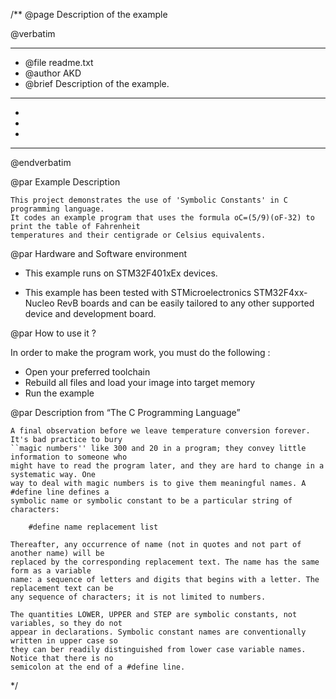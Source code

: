/**
  @page Description of the example
  
  @verbatim
  ******************************************************************************
  * @file    readme.txt 
  * @author  AKD
  * @brief   Description of the example.
  ******************************************************************************
  *
  *
  *
  ******************************************************************************
  @endverbatim

@par Example Description

	This project demonstrates the use of 'Symbolic Constants' in C programming language.
	It codes an example program that uses the formula oC=(5/9)(oF-32) to print the table of Fahrenheit
	temperatures and their centigrade or Celsius equivalents.

@par Hardware and Software environment  

  - This example runs on STM32F401xEx devices.
    
  - This example has been tested with STMicroelectronics STM32F4xx-Nucleo RevB 
    boards and can be easily tailored to any other supported device 
    and development board.

@par How to use it ? 

In order to make the program work, you must do the following :
 - Open your preferred toolchain 
 - Rebuild all files and load your image into target memory
 - Run the example

@par Description from “The C Programming Language” 

	A final observation before we leave temperature conversion forever. It's bad practice to bury
	``magic numbers'' like 300 and 20 in a program; they convey little information to someone who
	might have to read the program later, and they are hard to change in a systematic way. One
	way to deal with magic numbers is to give them meaningful names. A #define line defines a
	symbolic name or symbolic constant to be a particular string of characters:
	
		#define name replacement list
	
	Thereafter, any occurrence of name (not in quotes and not part of another name) will be
	replaced by the corresponding replacement text. The name has the same form as a variable
	name: a sequence of letters and digits that begins with a letter. The replacement text can be
	any sequence of characters; it is not limited to numbers.
	
	The quantities LOWER, UPPER and STEP are symbolic constants, not variables, so they do not
	appear in declarations. Symbolic constant names are conventionally written in upper case so
	they can ber readily distinguished from lower case variable names. Notice that there is no
	semicolon at the end of a #define line.

 */
